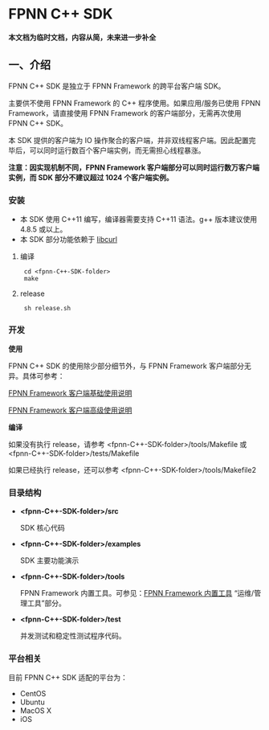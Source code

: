 # FPNN C++ SDK

**本文档为临时文档，内容从简，未来进一步补全**

## 一、介绍

FPNN C++ SDK 是独立于 FPNN Framework 的跨平台客户端 SDK。

主要供不使用 FPNN Framework 的 C++ 程序使用。如果应用/服务已使用 FPNN Framework，请直接使用 FPNN Framework 的客户端部分，无需再次使用 FPNN C++ SDK。

本 SDK 提供的客户端为 IO 操作聚合的客户端，并非双线程客户端。因此配置完毕后，可以同时运行数百个客户端实例，而无需担心线程暴涨。

**注意：因实现机制不同，FPNN Framework 客户端部分可以同时运行数万客户端实例，而 SDK 部分不建议超过 1024 个客户端实例。**


### 安装

+ 本 SDK 使用 C++11 编写，编译器需要支持 C++11 语法。g++ 版本建议使用 4.8.5 或以上。
+ 本 SDK 部分功能依赖于 [libcurl](https://curl.haxx.se/libcurl/)

1. 编译

		cd <fpnn-C++-SDK-folder>
		make

1. release

		sh release.sh

### 开发

**使用**

FPNN C++ SDK 的使用除少部分细节外，与 FPNN Framework 客户端部分无异。具体可参考：

[FPNN Framework 客户端基础使用说明](https://github.com/highras/fpnn/blob/master/doc/zh-cn/fpnn-client-basic-tutorial.md)

[FPNN Framework 客户端高级使用说明](https://github.com/highras/fpnn/blob/master/doc/zh-cn/fpnn-client-advanced-tutorial.md)

**编译**

如果没有执行 release，请参考 <fpnn-C++-SDK-folder>/tools/Makefile 或 <fpnn-C++-SDK-folder>/tests/Makefile

如果已经执行 release，还可以参考 <fpnn-C++-SDK-folder>/tools/Makefile2


### 目录结构

* **<fpnn-C++-SDK-folder>/src**

	SDK 核心代码

* **<fpnn-C++-SDK-folder>/examples**

	SDK 主要功能演示

* **<fpnn-C++-SDK-folder>/tools**

	FPNN Framework 内置工具。可参见：[FPNN Framework 内置工具](https://github.com/highras/fpnn/blob/master/doc/zh-cn/fpnn-tools.md) “运维/管理工具”部分。

* **<fpnn-C++-SDK-folder>/test**

	并发测试和稳定性测试程序代码。


### 平台相关

目前 FPNN C++ SDK 适配的平台为：

+ CentOS
+ Ubuntu
+ MacOS X
+ iOS
